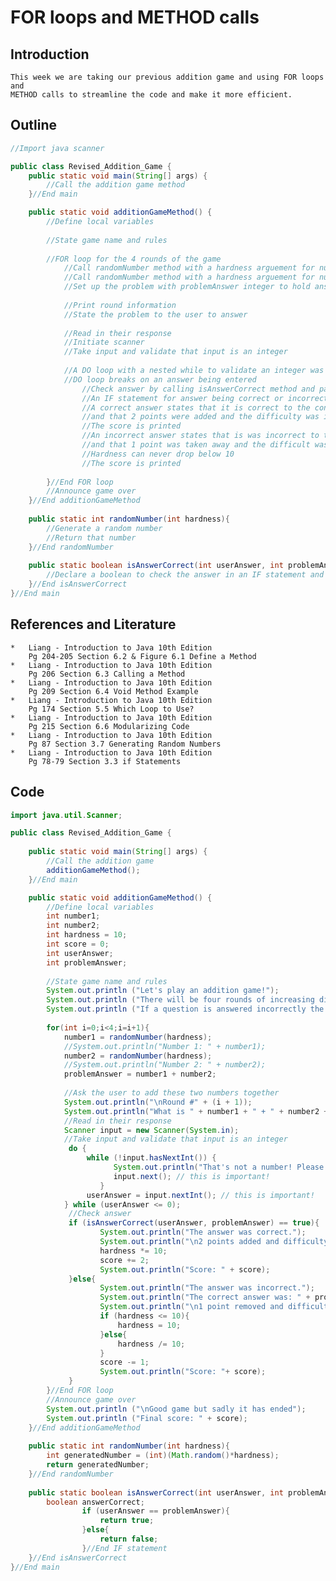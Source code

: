 # FOR loops and METHOD calls

## Introduction
	This week we are taking our previous addition game and using FOR loops and 
	METHOD calls to streamline the code and make it more efficient.
	
## Outline
```java
//Import java scanner

public class Revised_Addition_Game {
	public static void main(String[] args) {
		//Call the addition game method
	}//End main

	public static void additionGameMethod() {
		//Define local variables
		
		//State game name and rules
		
		//FOR loop for the 4 rounds of the game
			//Call randomNumber method with a hardness arguement for number1
			//Call randomNumber method with a hardness arguement for number2
			//Set up the problem with problemAnswer integer to hold answer and number1 + number2
			
			//Print round information
			//State the problem to the user to answer
			
			//Read in their response
			//Initiate scanner
			//Take input and validate that input is an integer
			
			//A DO loop with a nested while to validate an integer was entered
			//DO loop breaks on an answer being entered
				//Check answer by calling isAnswerCorrect method and passing the correct answer with the users answer
				//An IF statement for answer being correct or incorrect
				//A correct answer states that it is correct to the console
				//and that 2 points were added and the difficulty was increased by increasing hardness variable
				//The score is printed
				//An incorrect answer states that is was incorrect to the console
				//and that 1 point was taken away and the difficult was decreased by decrasing hardness variable
				//Hardness can never drop below 10
				//The score is printed
			 
		}//End FOR loop
		//Announce game over
	}//End additionGameMethod
	
	public static int randomNumber(int hardness){
		//Generate a random number
		//Return that number
	}//End randomNumber
	
	public static boolean isAnswerCorrect(int userAnswer, int problemAnswer){
		//Declare a boolean to check the answer in an IF statement and return true or false accordingly
	}//End isAnswerCorrect
}//End main
```

## References and Literature
	*	Liang - Introduction to Java 10th Edition
		Pg 204-205 Section 6.2 & Figure 6.1 Define a Method
	*	Liang - Introduction to Java 10th Edition
		Pg 206 Section 6.3 Calling a Method
	*	Liang - Introduction to Java 10th Edition
		Pg 209 Section 6.4 Void Method Example
	*	Liang - Introduction to Java 10th Edition
		Pg 174 Section 5.5 Which Loop to Use?
	*	Liang - Introduction to Java 10th Edition
		Pg 215 Section 6.6 Modularizing Code
	*	Liang - Introduction to Java 10th Edition
		Pg 87 Section 3.7 Generating Random Numbers
	*	Liang - Introduction to Java 10th Edition
		Pg 78-79 Section 3.3 if Statements

## Code
```java
import java.util.Scanner;

public class Revised_Addition_Game {
	
	public static void main(String[] args) {
		//Call the addition game
		additionGameMethod();
	}//End main

	public static void additionGameMethod() {
		//Define local variables
		int number1;
		int number2;
		int hardness = 10;
		int score = 0;
		int userAnswer;
		int problemAnswer;
		
		//State game name and rules
		System.out.println ("Let's play an addition game!");
		System.out.println ("There will be four rounds of increasing difficulty.");
		System.out.println ("If a question is answered incorrectly the difficulty will decrease.");
				
		for(int i=0;i<4;i=i+1){
			number1 = randomNumber(hardness);
			//System.out.println("Number 1: " + number1);
			number2 = randomNumber(hardness);
			//System.out.println("Number 2: " + number2);
			problemAnswer = number1 + number2; 
			
			//Ask the user to add these two numbers together
			System.out.println("\nRound #" + (i + 1));
			System.out.println("What is " + number1 + " + " + number2 + "?");
			//Read in their response
			Scanner input = new Scanner(System.in);
			//Take input and validate that input is an integer
			 do {
				 while (!input.hasNextInt()) {
			           System.out.println("That's not a number! Please enter a number.");
			           input.next(); // this is important!
			        }
				 userAnswer = input.nextInt(); // this is important!
			} while (userAnswer <= 0);
			 //Check answer
			 if (isAnswerCorrect(userAnswer, problemAnswer) == true){
				 	System.out.println("The answer was correct.");
					System.out.println("\n2 points added and difficulty increased.");
					hardness *= 10;
					score += 2;
					System.out.println("Score: " + score);
			 }else{
				 	System.out.println("The answer was incorrect.");
					System.out.println("The correct answer was: " + problemAnswer); //Can be removed if you wish
					System.out.println("\n1 point removed and difficulty decreased.");
					if (hardness <= 10){
						hardness = 10;
					}else{
						hardness /= 10;
					}
					score -= 1;
					System.out.println("Score: "+ score);
			 }
		}//End FOR loop
		//Announce game over
		System.out.println ("\nGood game but sadly it has ended");
		System.out.println ("Final score: " + score);
	}//End additionGameMethod
	
	public static int randomNumber(int hardness){
		int generatedNumber = (int)(Math.random()*hardness);
		return generatedNumber;
	}//End randomNumber
	
	public static boolean isAnswerCorrect(int userAnswer, int problemAnswer){
		boolean answerCorrect;
				if (userAnswer == problemAnswer){
					return true;
				}else{
					return false;
				}//End IF statement
	}//End isAnswerCorrect
}//End main
```